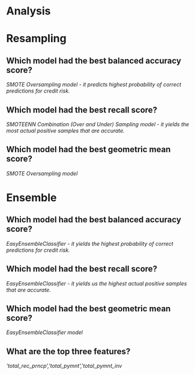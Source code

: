 # Analysis


# Resampling

## Which model had the best balanced accuracy score?

_SMOTE Oversampling model - it predicts highest probability of correct predictions for credit risk._

## Which model had the best recall score?

_SMOTEENN Combination (Over and Under) Sampling model - it yields the most actual positive samples that are accurate._

## Which model had the best geometric mean score?

_SMOTE Oversampling model_

# Ensemble


## Which model had the best balanced accuracy score?

_EasyEnsembleClassifier - it yields the highest probability of correct predictions for credit risk._

## Which model had the best recall score?

_EasyEnsembleClassifier - it yields us the highest actual positive samples that are accurate._

## Which model had the best geometric mean score?

_EasyEnsembleClassifier model_

## What are the top three features?

_'total_rec_prncp','total_pymnt','total_pymnt_inv_
